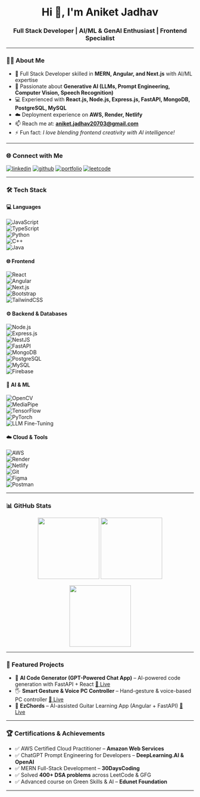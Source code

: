<h1 align="center">Hi 👋, I'm Aniket Jadhav</h1>
<h3 align="center">Full Stack Developer | AI/ML & GenAI Enthusiast | Frontend Specialist</h3>

---

### 👨‍💻 About Me
- 🚀 Full Stack Developer skilled in **MERN, Angular, and Next.js** with AI/ML expertise  
- 🤖 Passionate about **Generative AI (LLMs, Prompt Engineering, Computer Vision, Speech Recognition)**  
- 💻 Experienced with **React.js, Node.js, Express.js, FastAPI, MongoDB, PostgreSQL, MySQL**  
- ☁️ Deployment experience on **AWS, Render, Netlify**  
- 📫 Reach me at: **aniket.jadhav20703@gmail.com**  
- ⚡ Fun fact: _I love blending frontend creativity with AI intelligence!_  

---

### 🌐 Connect with Me
<p align="left">
<a href="https://www.linkedin.com/in/aniket-jadhav-a72466236/" target="blank"><img src="https://img.shields.io/badge/LinkedIn-%230077B5.svg?&style=for-the-badge&logo=linkedin&logoColor=white" alt="linkedin"/></a>
<a href="https://github.com/aniketjadhav25000" target="blank"><img src="https://img.shields.io/badge/GitHub-%23121011.svg?&style=for-the-badge&logo=github&logoColor=white" alt="github"/></a>
<a href="https://portfolio-ani-react.netlify.app/" target="blank"><img src="https://img.shields.io/badge/Portfolio-%23FF7139.svg?&style=for-the-badge&logo=firefox&logoColor=white" alt="portfolio"/></a>
<a href="https://leetcode.com/u/user1222cx/" target="blank"><img src="https://img.shields.io/badge/LeetCode-%23FFA116.svg?&style=for-the-badge&logo=leetcode&logoColor=black" alt="leetcode"/></a>
</p>

---

### 🛠️ Tech Stack

#### 💻 Languages  
![JavaScript](https://img.shields.io/badge/JavaScript-F7DF1E?style=for-the-badge&logo=javascript&logoColor=black)  
![TypeScript](https://img.shields.io/badge/TypeScript-007ACC?style=for-the-badge&logo=typescript&logoColor=white)  
![Python](https://img.shields.io/badge/Python-3776AB?style=for-the-badge&logo=python&logoColor=white)  
![C++](https://img.shields.io/badge/C++-00599C?style=for-the-badge&logo=cplusplus&logoColor=white)  
![Java](https://img.shields.io/badge/Java-007396?style=for-the-badge&logo=java&logoColor=white)

#### 🌐 Frontend  
![React](https://img.shields.io/badge/React-20232A?style=for-the-badge&logo=react&logoColor=61DAFB)  
![Angular](https://img.shields.io/badge/Angular-DD0031?style=for-the-badge&logo=angular&logoColor=white)  
![Next.js](https://img.shields.io/badge/Next.js-000000?style=for-the-badge&logo=nextdotjs&logoColor=white)  
![Bootstrap](https://img.shields.io/badge/Bootstrap-563D7C?style=for-the-badge&logo=bootstrap&logoColor=white)  
![TailwindCSS](https://img.shields.io/badge/TailwindCSS-38B2AC?style=for-the-badge&logo=tailwind-css&logoColor=white)

#### ⚙️ Backend & Databases  
![Node.js](https://img.shields.io/badge/Node.js-43853D?style=for-the-badge&logo=node.js&logoColor=white)  
![Express.js](https://img.shields.io/badge/Express.js-404D59?style=for-the-badge)  
![NestJS](https://img.shields.io/badge/NestJS-E0234E?style=for-the-badge&logo=nestjs&logoColor=white)  
![FastAPI](https://img.shields.io/badge/FastAPI-009688?style=for-the-badge&logo=fastapi&logoColor=white)  
![MongoDB](https://img.shields.io/badge/MongoDB-4EA94B?style=for-the-badge&logo=mongodb&logoColor=white)  
![PostgreSQL](https://img.shields.io/badge/PostgreSQL-316192?style=for-the-badge&logo=postgresql&logoColor=white)  
![MySQL](https://img.shields.io/badge/MySQL-005C84?style=for-the-badge&logo=mysql&logoColor=white)  
![Firebase](https://img.shields.io/badge/Firebase-FFCA28?style=for-the-badge&logo=firebase&logoColor=black)

#### 🤖 AI & ML  
![OpenCV](https://img.shields.io/badge/OpenCV-27338e?style=for-the-badge&logo=OpenCV&logoColor=white)  
![MediaPipe](https://img.shields.io/badge/MediaPipe-FF6F00?style=for-the-badge&logo=google&logoColor=white)  
![TensorFlow](https://img.shields.io/badge/TensorFlow-FF6F00?style=for-the-badge&logo=TensorFlow&logoColor=white)  
![PyTorch](https://img.shields.io/badge/PyTorch-EE4C2C?style=for-the-badge&logo=PyTorch&logoColor=white)  
![LLM Fine-Tuning](https://img.shields.io/badge/LLM-FineTuning-8A2BE2?style=for-the-badge&logo=openai&logoColor=white)  

#### ☁️ Cloud & Tools  
![AWS](https://img.shields.io/badge/AWS-FF9900?style=for-the-badge&logo=amazonaws&logoColor=white)  
![Render](https://img.shields.io/badge/Render-46E3B7?style=for-the-badge&logo=render&logoColor=black)  
![Netlify](https://img.shields.io/badge/Netlify-00C7B7?style=for-the-badge&logo=netlify&logoColor=white)  
![Git](https://img.shields.io/badge/Git-F05032?style=for-the-badge&logo=git&logoColor=white)  
![Figma](https://img.shields.io/badge/Figma-F24E1E?style=for-the-badge&logo=figma&logoColor=white)  
![Postman](https://img.shields.io/badge/Postman-FF6C37?style=for-the-badge&logo=postman&logoColor=white)

---

### 📊 GitHub Stats
<p align="center">
  <img src="https://github-readme-stats.vercel.app/api?username=aniketjadhav25000&show_icons=true&count_private=true&theme=tokyonight" height="165" />
  <img src="https://github-readme-streak-stats.herokuapp.com/?user=aniketjadhav25000&theme=tokyonight" height="165" />
</p>
<p align="center">
  <img src="https://github-readme-stats.vercel.app/api/top-langs/?username=aniketjadhav25000&layout=compact&theme=tokyonight" height="165" />
</p>

---

### 🚀 Featured Projects
- 🤖 **AI Code Generator (GPT-Powered Chat App)** – AI-powered code generation with FastAPI + React [🔗 Live](https://dancing-mousse-c5c6d5.netlify.app/)  
- 🖐️ **Smart Gesture & Voice PC Controller** – Hand-gesture & voice-based PC controller [🔗 Live](https://smart-gesture-voice-pc-controller.netlify.app/)  
- 🎸 **EzChords** – AI-assisted Guitar Learning App (Angular + FastAPI) [🔗 Live](https://ezchords-guitar-learning.netlify.app/)  

---

### 🏆 Certifications & Achievements
- ✅ AWS Certified Cloud Practitioner – **Amazon Web Services**  
- ✅ ChatGPT Prompt Engineering for Developers – **DeepLearning.AI & OpenAI**  
- ✅ MERN Full-Stack Development – **30DaysCoding**  
- ✅ Solved **400+ DSA problems** across LeetCode & GFG  
- ✅ Advanced course on Green Skills & AI – **Edunet Foundation**  

---

